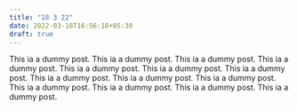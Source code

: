 ```yaml
---
title: "18 3 22"
date: 2022-03-18T16:56:18+05:30
draft: true
---
```


This ia a dummy post.
This ia a dummy post.
This ia a dummy post.
This ia a dummy post.
This ia a dummy post.
This ia a dummy post.
This ia a dummy post.
This ia a dummy post.
This ia a dummy post.
This ia a dummy post.
This ia a dummy post.
This ia a dummy post.
This ia a dummy post.
This ia a dummy post.
